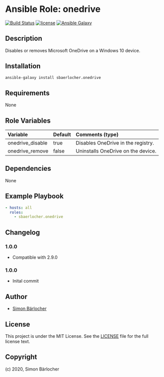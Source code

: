 # Ansible Role: onedrive

[![Build Status](https://travis-ci.org/sbaerlocher/ansible.onedrive.svg?branch=master)](https://travis-ci.org/sbaerlocher/ansible.onedrive) [![license](https://img.shields.io/github/license/mashape/apistatus.svg)](https://sbaerlo.ch/licence) [![Ansible Galaxy](https://img.shields.io/badge/ansible--galaxy-onedrive-blue.svg)](https://galaxy.ansible.com/sbaerlocher/onedrive)

## Description

Disables or removes Microsoft OneDrive on a Windows 10 device.

## Installation

```bash
ansible-galaxy install sbaerlocher.onedrive
```

## Requirements

None

## Role Variables

| Variable         | Default | Comments (type)                    |
| :--------------- | :------ | :--------------------------------- |
| onedrive_disable | true    | Disables OneDrive in the registry. |
| onedrive_remove  | false   | Uninstalls OneDrive on the device. |

## Dependencies

None

## Example Playbook

```yml
- hosts: all
  roles:
    - sbaerlocher.onedrive
```

## Changelog

### 1.0.0

- Compatible with 2.9.0

### 1.0.0

- Inital commit

## Author

- [Simon Bärlocher](https://sbaerlocher.ch)

## License

This project is under the MIT License. See the [LICENSE](https://sbaerlo.ch/licence) file for the full license text.

## Copyright

(c) 2020, Simon Bärlocher
